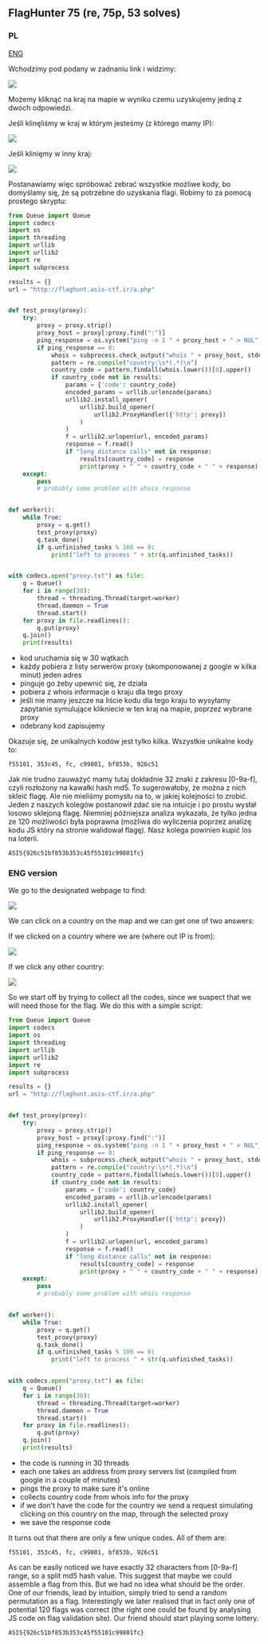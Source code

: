﻿## FlagHunter 75 (re, 75p, 53 solves)

### PL
[ENG](#eng-version)

Wchodzimy pod podany w zadnaniu link i widzimy:

![](map.png)

Możemy kliknąć na kraj na mapie w wyniku czemu uzyskujemy jedną z dwóch odpowiedzi. 

Jeśli klinęliśmy w kraj w którym jesteśmy (z którego mamy IP):

![](code.png)

Jeśli klinięmy w inny kraj:

![](error.png)

Postanawiamy więc spróbować zebrać wszystkie możliwe kody, bo domyślamy się, że są potrzebne do uzyskania flagi. Robimy to za pomocą prostego skryptu:

```python
from Queue import Queue
import codecs
import os
import threading
import urllib
import urllib2
import re
import subprocess

results = {}
url = "http://flaghunt.asis-ctf.ir/a.php"


def test_proxy(proxy):
    try:
        proxy = proxy.strip()
        proxy_host = proxy[:proxy.find(":")]
        ping_response = os.system("ping -n 1 " + proxy_host + " > NUL")
        if ping_response == 0:
            whois = subprocess.check_output("whois " + proxy_host, stderr=subprocess.STDOUT)
            pattern = re.compile("country:\s*(.*)\n")
            country_code = pattern.findall(whois.lower())[0].upper()
            if country_code not in results:
                params = {'code': country_code}
                encoded_params = urllib.urlencode(params)
                urllib2.install_opener(
                    urllib2.build_opener(
                        urllib2.ProxyHandler({'http': proxy})
                    )
                )
                f = urllib2.urlopen(url, encoded_params)
                response = f.read()
                if "long distance calls" not in response:
                    results[country_code] = response
                    print(proxy + " " + country_code + " " + response)
    except:
        pass
        # probably some problem with whois response


def worker():
    while True:
        proxy = q.get()
        test_proxy(proxy)
        q.task_done()
        if q.unfinished_tasks % 100 == 0:
            print("left to process " + str(q.unfinished_tasks))


with codecs.open("proxy.txt") as file:
    q = Queue()
    for i in range(30):
        thread = threading.Thread(target=worker)
        thread.daemon = True
        thread.start()
    for proxy in file.readlines():
        q.put(proxy)
    q.join()
    print(results)
```

- kod uruchamia się w 30 wątkach
- każdy pobiera z listy serwerów proxy (skomponowanej z google w kilka minut) jeden adres
- pinguje go żeby upewnić się, że działa
- pobiera z whois informacje o kraju dla tego proxy
- jeśli nie mamy jeszcze na liście kodu dla tego kraju to wysyłamy zapytanie symulujące klikniecie w ten kraj na mapie, poprzez wybrane proxy
- odebrany kod zapisujemy

Okazuje się, że unikalnych kodów jest tylko kilka. Wszystkie unikalne kody to:

`f55101, 353c45, fc, c99801, bf853b, 926c51`

Jak nie trudno zauważyć mamy tutaj dokładnie 32 znaki z zakresu [0-9a-f], czyli rozłożony na kawałki hash md5. To sugerowałoby, że można z nich skleić flagę. Ale nie mieliśmy pomysłu na to, w jakiej kolejności to zrobić. Jeden z naszych kolegów postanowił zdać sie na intuicje i po prostu wysłał losowo sklejoną flagę. Niemniej późniejsza analiza wykazała, że tylko jedna ze 120 możliwości była poprawna (możliwa do wyliczenia poprzez analizę kodu JS który na stronie walidował flagę). Nasz kolega powinien kupić los na loterii.

`ASIS{926c51bf853b353c45f55101c99801fc}`

### ENG version

We go to the designated webpage to find:

![](map.png)

We can click on a country on the map and we can get one of two answers:

If we clicked on a country where we are (where out IP is from):

![](code.png)

If we click any other country:

![](error.png)

So we start off by trying to collect all the codes, since we suspect that we will need those for the flag. We do this with a simple script:

```python
from Queue import Queue
import codecs
import os
import threading
import urllib
import urllib2
import re
import subprocess

results = {}
url = "http://flaghunt.asis-ctf.ir/a.php"


def test_proxy(proxy):
    try:
        proxy = proxy.strip()
        proxy_host = proxy[:proxy.find(":")]
        ping_response = os.system("ping -n 1 " + proxy_host + " > NUL")
        if ping_response == 0:
            whois = subprocess.check_output("whois " + proxy_host, stderr=subprocess.STDOUT)
            pattern = re.compile("country:\s*(.*)\n")
            country_code = pattern.findall(whois.lower())[0].upper()
            if country_code not in results:
                params = {'code': country_code}
                encoded_params = urllib.urlencode(params)
                urllib2.install_opener(
                    urllib2.build_opener(
                        urllib2.ProxyHandler({'http': proxy})
                    )
                )
                f = urllib2.urlopen(url, encoded_params)
                response = f.read()
                if "long distance calls" not in response:
                    results[country_code] = response
                    print(proxy + " " + country_code + " " + response)
    except:
        pass
        # probably some problem with whois response


def worker():
    while True:
        proxy = q.get()
        test_proxy(proxy)
        q.task_done()
        if q.unfinished_tasks % 100 == 0:
            print("left to process " + str(q.unfinished_tasks))


with codecs.open("proxy.txt") as file:
    q = Queue()
    for i in range(30):
        thread = threading.Thread(target=worker)
        thread.daemon = True
        thread.start()
    for proxy in file.readlines():
        q.put(proxy)
    q.join()
    print(results)
```

- the code is running in 30 threads
- each one takes an address from proxy servers list (compiled from google in a couple of minutes)
- pings the proxy to make sure it's online
- collects country code from whois info for the proxy
- if we don't have the code for the country we send a request simulating clicking on this country on the map, through the selected proxy
- we save the response code

It turns out that there are only a few unique codes. All of them are:

`f55101, 353c45, fc, c99801, bf853b, 926c51`

As can be easily noticed we have exactly 32 characters from [0-9a-f] range, so a split md5 hash value. This suggest that maybe we could assemble a flag from this. But we had no idea what should be the order. One of our friends, lead by intuition, simply tried to send a random permutation as a flag. Interestingly we later realised that in fact only one of potential 120 flags was correct (the right one could be found by analysing JS code on flag validation site). Our friend should start playing some lottery.

`ASIS{926c51bf853b353c45f55101c99801fc}`